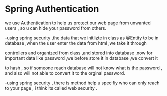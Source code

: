 # Spring Authentication

we use Authentication to help us protect our web page from unwanted users , so u can hide your password from others.

-using spring security ,the data that we initlizte in class as @Entity to be in database ,when the user enter the data from html ,we take it through

controllers and organized from class ,and stored into database ,now for important data like password ,we before store it in database ,we convert it 

to hash , so if someone reach database will not know what is the password , and also will not able to convert it to the orginal password.


-using spring security , there is method help u specifiy who can only  reach to your page , i think its called web security . 


